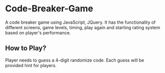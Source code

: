 # Code-Breaker-Game
A code breaker game using JavaScript, JQuery. It has the functionality of different screens, game levels, timing, play again and starting rating system based on player's performance.

## How to Play?
Player needs to guess a 4-digit randomize code. Each guess will be provided hint for players.
